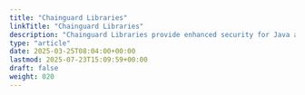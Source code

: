 ```yaml
---
title: "Chainguard Libraries"
linkTitle: "Chainguard Libraries"
description: "Chainguard Libraries provide enhanced security for Java and Python dependencies with automated vulnerability patching and supply chain protection"
type: "article"
date: 2025-03-25T08:04:00+00:00
lastmod: 2025-07-23T15:09:59+00:00
draft: false
weight: 020
---
```


